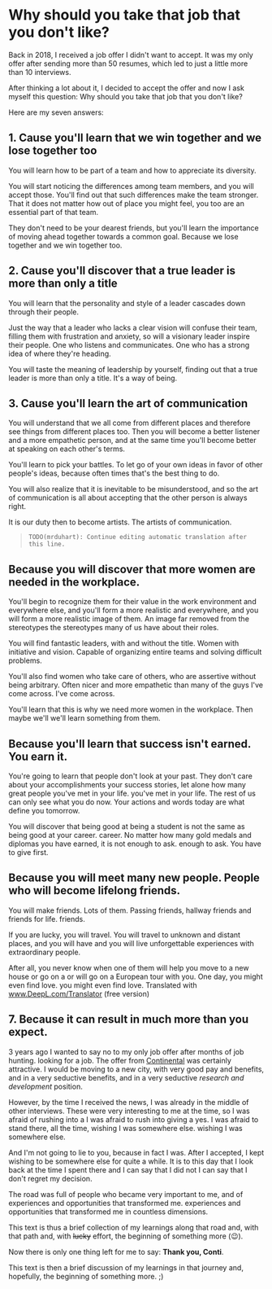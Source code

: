 # Why should you take that job that you don't like?

<!-- Intro -->

Back in 2018, I received a job offer I didn't want to accept. It was my only
offer after sending more than 50 resumes, which led to just a little more than
10 interviews.

After thinking a lot about it, I decided to accept the offer and now I ask
myself this question: Why should you take that job that you don't like?

Here are my seven answers:

<!-- Team -->

## 1. Cause you'll learn that we win together and we lose together too

You will learn how to be part of a team and how to appreciate its diversity.

You will start noticing the differences among team members, and you will accept
those. You'll find out that such differences make the team stronger. That it
does not matter how out of place you might feel, you too are an essential part
of that team.

They don't need to be your dearest friends, but you'll learn the importance of
moving ahead together towards a common goal. Because we lose together and we win
together too.

<!-- Leadership -->

## 2. Cause you'll discover that a true leader is more than only a title

You will learn that the personality and style of a leader cascades down through
their people.

Just the way that a leader who lacks a clear vision will confuse their team,
filling them with frustration and anxiety, so will a visionary leader inspire
their people. One who listens and communicates. One who has a strong idea of
where they're heading.

You will taste the meaning of leadership by yourself, finding out that a true
leader is more than only a title. It's a way of being.

<!-- Patience and communication -->

## 3. Cause you'll learn the art of communication

You will understand that we all come from different places and therefore see
things from different places too. Then you will become a better listener and a
more empathetic person, and at the same time you'll become better at speaking on
each other's terms.

You'll learn to pick your battles. To let go of your own ideas in favor of other
people's ideas, because often times that's the best thing to do.

You will also realize that it is inevitable to be misunderstood, and so the art
of communication is all about accepting that the other person is always right.

It is our duty then to become artists. The artists of communication.

> `TODO(mrduhart): Continue editing automatic translation after this line.`

<!-- Women -->

## Because you will discover that more women are needed in the workplace.

You'll begin to recognize them for their value in the work environment and
everywhere else, and you'll form a more realistic and everywhere, and you will
form a more realistic image of them. An image far removed from the stereotypes
the stereotypes many of us have about their roles.

You will find fantastic leaders, with and without the title. Women with
initiative and vision. Capable of organizing entire teams and solving difficult
problems.

You'll also find women who take care of others, who are assertive without being
arbitrary. Often nicer and more empathetic than many of the guys I've come
across. I've come across.

You'll learn that this is why we need more women in the workplace. Then maybe
we'll we'll learn something from them.

<!-- Give, don't ask -->

## Because you'll learn that success isn't earned. You earn it.

You're going to learn that people don't look at your past. They don't care about
your accomplishments your success stories, let alone how many great people
you've met in your life. you've met in your life. The rest of us can only see
what you do now. Your actions and words today are what define you tomorrow.

You will discover that being good at being a student is not the same as being
good at your career. career. No matter how many gold medals and diplomas you
have earned, it is not enough to ask. enough to ask. You have to give first.

<!-- Friends -->

## Because you will meet many new people. People who will become lifelong friends.

You will make friends. Lots of them. Passing friends, hallway friends and
friends for life. friends.

If you are lucky, you will travel. You will travel to unknown and distant
places, and you will have and you will live unforgettable experiences with
extraordinary people.

After all, you never know when one of them will help you move to a new house or
go on a or will go on a European tour with you. One day, you might even find
love. you might even find love. Translated with www.DeepL.com/Translator (free
version)

<!-- Finish -->

## 7. Because it can result in much more than you expect.

3 years ago I wanted to say no to my only job offer after months of job hunting.
looking for a job. The offer from
[Continental](https://www.continental-jobs.com/) was certainly attractive. I
would be moving to a new city, with very good pay and benefits, and in a very
seductive benefits, and in a very seductive _research and development_ position.

However, by the time I received the news, I was already in the middle of other
interviews. These were very interesting to me at the time, so I was afraid of
rushing into a I was afraid to rush into giving a yes. I was afraid to stand
there, all the time, wishing I was somewhere else. wishing I was somewhere else.

And I'm not going to lie to you, because in fact I was. After I accepted, I kept
wishing to be somewhere else for quite a while. It is to this day that I look
back at the time I spent there and I can say that I did not I can say that I
don't regret my decision.

The road was full of people who became very important to me, and of experiences
and opportunities that transformed me. experiences and opportunities that
transformed me in countless dimensions.

This text is thus a brief collection of my learnings along that road and, with
that path and, with ~~lucky~~ effort, the beginning of something more (😉).

Now there is only one thing left for me to say: **Thank you, Conti**.

<!-- ####################################################################### -->

This text is then a brief discussion of my learnings in that journey and,
hopefully, the beginning of something more. ;)
